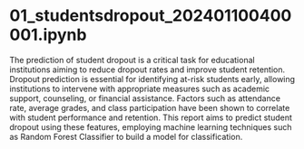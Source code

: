 # 01_studentsdropout_202401100400001.ipynb
The prediction of student dropout is a critical task for educational institutions aiming to reduce dropout rates and improve student retention. Dropout prediction is essential for identifying at-risk students early, allowing institutions to intervene with appropriate measures such as academic support, counseling, or financial assistance. Factors such as attendance rate, average grades, and class participation have been shown to correlate with student performance and retention. This report aims to predict student dropout using these features, employing machine learning techniques such as Random Forest Classifier to build a model for classification.
